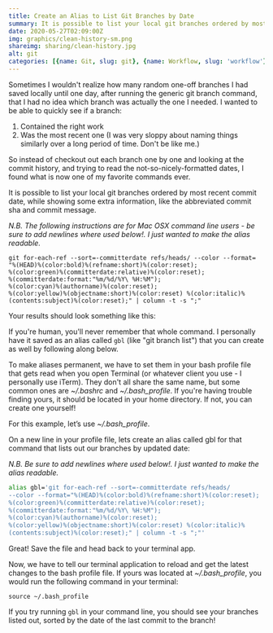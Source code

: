 ```yaml
---
title: Create an Alias to List Git Branches by Date
summary: It is possible to list your local git branches ordered by most recent commit date, while showing some extra information, like the abbreviated commit sha and commit message. But if you're human, you'll never remember the whole command to do so. In this post you'll learn how to permanently save an easy-to-remember alias to run that lengthy command with ease...
date: 2020-05-27T02:09:00Z
img: graphics/clean-history-sm.png
shareimg: sharing/clean-history.jpg
alt: git
categories: [{name: Git, slug: git}, {name: Workflow, slug: 'workflow'}]
---
```



<p class="drop-cap">Sometimes I wouldn't realize how many random one-off branches I had saved locally until one day, after running the generic git branch command, that I had no idea which branch was actually the one I needed. I wanted to be able to quickly see if a branch:</p>

1. Contained the right work
2. Was the most recent one (I was very sloppy about naming things similarly over a long period of time. Don't be like me.)

So instead of checkout out each branch one by one and looking at the commit history, and trying to read the not-so-nicely-formatted dates, I found what is now one of my favorite commands ever.

It is possible to list your local git branches ordered by most recent commit date, while showing some extra information, like the abbreviated commit sha and commit message.

_N.B. The following instructions are for Mac OSX command line users - be sure to add newlines where used below!. I just wanted to make the alias readable._

```shell
git for-each-ref --sort=-committerdate refs/heads/ --color --format=
"%(HEAD)%(color:bold)%(refname:short)%(color:reset);
%(color:green)%(committerdate:relative)%(color:reset);
%(committerdate:format:"%m/%d/%Y\ %H:%M");
%(color:cyan)%(authorname)%(color:reset);
%(color:yellow)%(objectname:short)%(color:reset) %(color:italic)%
(contents:subject)%(color:reset);" | column -t -s ";"
```

Your results should look something like this:

<post-image src="/blog/gbl-alias.jpg" alt="list of git branches"></post-image>

If you're human, you'll never remember that whole command. I personally have it saved as an alias called `gbl` (like "git branch list") that you can create as well by following along below.

To make aliases permanent, we have to set them in your bash profile file that gets read when you open Terminal (or whatever client you use - I personally use iTerm). They don't all share the same name, but some common ones are _~/.bashrc_ and _~/.bash_profile_. If you're having trouble finding yours, it should be located in your home directory. If not, you can create one yourself!

For this example, let’s use _~/.bash_profile_.

On a new line in your profile file, lets create an alias called gbl for that command that lists out our branches by updated date:

_N.B. Be sure to add newlines where used below!. I just wanted to make the alias readable._

```bash
alias gbl='git for-each-ref --sort=-committerdate refs/heads/
--color --format="%(HEAD)%(color:bold)%(refname:short)%(color:reset);
%(color:green)%(committerdate:relative)%(color:reset);
%(committerdate:format:"%m/%d/%Y\ %H:%M");
%(color:cyan)%(authorname)%(color:reset);
%(color:yellow)%(objectname:short)%(color:reset) %(color:italic)%
(contents:subject)%(color:reset);" | column -t -s ";"'
```

Great! Save the file and head back to your terminal app.

Now, we have to tell our terminal application to reload and get the latest changes to the bash profile file. If yours was located at _~/.bash_profile_, you would run the following command in your terminal:

`source ~/.bash_profile`

If you try running `gbl` in your command line, you should see your branches listed out, sorted by the date of the last commit to the branch!